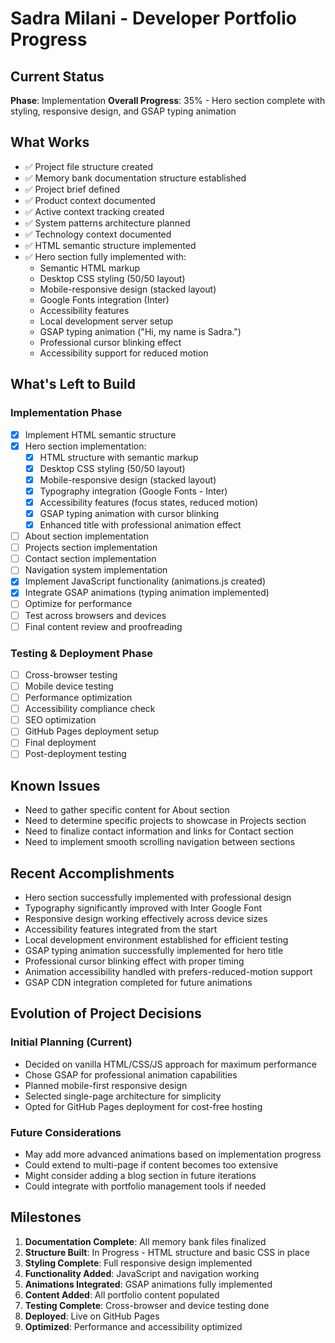 # Sadra Milani - Developer Portfolio Progress

## Current Status

**Phase**: Implementation
**Overall Progress**: 35% - Hero section complete with styling, responsive design, and GSAP typing animation

## What Works

- ✅ Project file structure created
- ✅ Memory bank documentation structure established
- ✅ Project brief defined
- ✅ Product context documented
- ✅ Active context tracking created
- ✅ System patterns architecture planned
- ✅ Technology context documented
- ✅ HTML semantic structure implemented
- ✅ Hero section fully implemented with:
  - Semantic HTML markup
  - Desktop CSS styling (50/50 layout)
  - Mobile-responsive design (stacked layout)
  - Google Fonts integration (Inter)
  - Accessibility features
  - Local development server setup
  - GSAP typing animation ("Hi, my name is Sadra.")
  - Professional cursor blinking effect
  - Accessibility support for reduced motion

## What's Left to Build

### Implementation Phase

- [x] Implement HTML semantic structure
- [x] Hero section implementation:
  - [x] HTML structure with semantic markup
  - [x] Desktop CSS styling (50/50 layout)
  - [x] Mobile-responsive design (stacked layout)
  - [x] Typography integration (Google Fonts - Inter)
  - [x] Accessibility features (focus states, reduced motion)
  - [x] GSAP typing animation with cursor blinking
  - [x] Enhanced title with professional animation effect
- [ ] About section implementation
- [ ] Projects section implementation
- [ ] Contact section implementation
- [ ] Navigation system implementation
- [x] Implement JavaScript functionality (animations.js created)
- [x] Integrate GSAP animations (typing animation implemented)
- [ ] Optimize for performance
- [ ] Test across browsers and devices
- [ ] Final content review and proofreading

### Testing & Deployment Phase

- [ ] Cross-browser testing
- [ ] Mobile device testing
- [ ] Performance optimization
- [ ] Accessibility compliance check
- [ ] SEO optimization
- [ ] GitHub Pages deployment setup
- [ ] Final deployment
- [ ] Post-deployment testing

## Known Issues

- Need to gather specific content for About section
- Need to determine specific projects to showcase in Projects section
- Need to finalize contact information and links for Contact section
- Need to implement smooth scrolling navigation between sections

## Recent Accomplishments

- Hero section successfully implemented with professional design
- Typography significantly improved with Inter Google Font
- Responsive design working effectively across device sizes
- Accessibility features integrated from the start
- Local development environment established for efficient testing
- GSAP typing animation successfully implemented for hero title
- Professional cursor blinking effect with proper timing
- Animation accessibility handled with prefers-reduced-motion support
- GSAP CDN integration completed for future animations

## Evolution of Project Decisions

### Initial Planning (Current)

- Decided on vanilla HTML/CSS/JS approach for maximum performance
- Chose GSAP for professional animation capabilities
- Planned mobile-first responsive design
- Selected single-page architecture for simplicity
- Opted for GitHub Pages deployment for cost-free hosting

### Future Considerations

- May add more advanced animations based on implementation progress
- Could extend to multi-page if content becomes too extensive
- Might consider adding a blog section in future iterations
- Could integrate with portfolio management tools if needed

## Milestones

1. **Documentation Complete**: All memory bank files finalized
2. **Structure Built**: In Progress - HTML structure and basic CSS in place
3. **Styling Complete**: Full responsive design implemented
4. **Functionality Added**: JavaScript and navigation working
5. **Animations Integrated**: GSAP animations fully implemented
6. **Content Added**: All portfolio content populated
7. **Testing Complete**: Cross-browser and device testing done
8. **Deployed**: Live on GitHub Pages
9. **Optimized**: Performance and accessibility optimized
